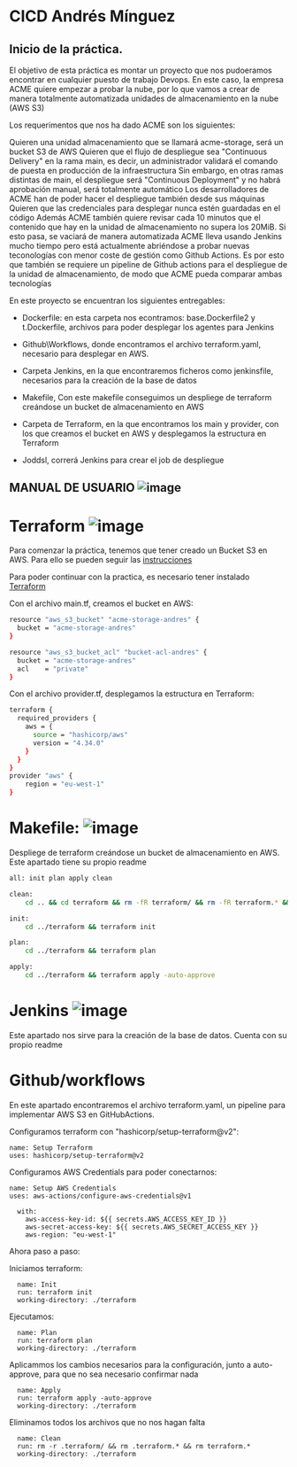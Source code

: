# CICD Andrés Mínguez

## Inicio de la práctica.

El objetivo de esta práctica es montar un proyecto que nos pudoeramos encontrar en cualquier puesto de trabajo Devops.
En este caso, la empresa ACME quiere empezar a probar la nube, por lo que vamos a crear de manera totalmente automatizada unidades de almacenamiento en la nube (AWS S3)

Los requerimentos que nos ha dado ACME son los siguientes:

Quieren una unidad almacenamiento que se llamará acme-storage, será un bucket S3 de AWS
Quieren que el flujo de despliegue sea "Continuous Delivery" en la rama main, es decir, un administrador validará el comando de puesta en producción de la infraestructura
Sin embargo, en otras ramas distintas de main, el despliegue será "Continuous Deployment" y no habrá aprobación manual, será totalmente automático
Los desarrolladores de ACME han de poder hacer el despliegue también desde sus máquinas
Quieren que las credenciales para desplegar nunca estén guardadas en el código
Además ACME también quiere revisar cada 10 minutos que el contenido que hay en la unidad de almacenamiento no supera los 20MiB. Si esto pasa, se vaciará de manera automatizada
ACME lleva usando Jenkins mucho tiempo pero está actualmente abriéndose a probar nuevas teconologías con menor coste de gestión como Github Actions. Es por esto que también se requiere un pipeline de Github actions para el despliegue de la unidad de almacenamiento, de modo que ACME pueda comparar ambas tecnologías


En este proyecto se encuentran los siguientes entregables:

- Dockerfile: en esta carpeta nos econtramos:
    base.Dockerfile2 y t.Dockerfile, archivos para poder desplegar los agentes para Jenkins

- Github\Workflows, donde encontramos el archivo terraform.yaml, necesario para desplegar en AWS.

- Carpeta Jenkins, en la que encontraremos ficheros como jenkinsfile, necesarios para la creación de la base de datos

- Makefile, Con este makefile conseguimos un despliege de terraform creándose un bucket de almacenamiento en AWS 

- Carpeta de Terraform, en la que encontramos los main y provider, con los que creamos el bucket en  AWS y desplegamos la estructura en Terraform

- Joddsl,  correrá Jenkins para crear el job de despliegue


## MANUAL DE USUARIO  ![image](https://user-images.githubusercontent.com/86802349/203499307-39d7bb65-0065-4c71-92ca-98a36e07755a.png)



# Terraform  ![image](https://user-images.githubusercontent.com/86802349/203499184-57f29040-3e25-47a9-b943-9e45ff78c452.png)


Para comenzar la práctica, tenemos que tener creado un Bucket S3 en AWS. Para ello se pueden seguir las [instrucciones](https://docs.aws.amazon.com/AmazonS3/latest/userguide/create-bucket-overview.html)  


Para poder continuar con la practica, es necesario tener instalado [Terraform](https://developer.hashicorp.com/terraform/tutorials/aws-get-started/install-cli) 



Con el archivo main.tf, creamos el bucket en AWS:
```sh
resource "aws_s3_bucket" "acme-storage-andres" {
  bucket = "acme-storage-andres"
}

resource "aws_s3_bucket_acl" "bucket-acl-andres" {
  bucket = "acme-storage-andres"
  acl    = "private"
}
```
Con el archivo provider.tf, desplegamos la estructura en Terraform:
```sh
terraform {
  required_providers {
    aws = {
      source = "hashicorp/aws"
      version = "4.34.0"
    }
  }
}
provider "aws" {
    region = "eu-west-1"
}
```

# Makefile: ![image](https://user-images.githubusercontent.com/86802349/203499835-87d8779c-cb6e-46c5-864a-a2e88b31488c.png)


Despliege de terraform creándose un bucket de almacenamiento en AWS. Este apartado tiene su propio readme
```sh
all: init plan apply clean

clean:
	cd .. && cd terraform && rm -fR terraform/ && rm -fR terraform.* && rm -fR .terraform.*

init:
	cd ../terraform && terraform init

plan:
	cd ../terraform && terraform plan

apply:
	cd ../terraform && terraform apply -auto-approve
```

# Jenkins  ![image](https://user-images.githubusercontent.com/86802349/203498956-efd38802-a80b-4f0d-b7c5-8d8cbae74072.png)


Este apartado nos sirve para la creación de la base de datos. Cuenta con su propio readme

# Github/workflows

En este apartado encontraremos el archivo terraform.yaml, un pipeline para implementar AWS S3 en GitHubActions.


Configuramos terraform con "hashicorp/setup-terraform@v2":

    name: Setup Terraform
    uses: hashicorp/setup-terraform@v2

Configuramos AWS Credentials para poder conectarnos:

    name: Setup AWS Credentials
    uses: aws-actions/configure-aws-credentials@v1
      
      with:
        aws-access-key-id: ${{ secrets.AWS_ACCESS_KEY_ID }}
        aws-secret-access-key: ${{ secrets.AWS_SECRET_ACCESS_KEY }}
        aws-region: "eu-west-1"


Ahora paso a paso: 

Iniciamos terraform:

      name: Init
      run: terraform init
      working-directory: ./terraform

Ejecutamos:

      name: Plan
      run: terraform plan
      working-directory: ./terraform

 Aplicammos los cambios necesarios para la configuración, junto a auto-approve, para que no sea necesario confirmar nada

      name: Apply
      run: terraform apply -auto-approve
      working-directory: ./terraform

 Eliminamos todos los archivos que no nos hagan falta

      name: Clean
      run: rm -r .terraform/ && rm .terraform.* && rm terraform.*
      working-directory: ./terraform











  
